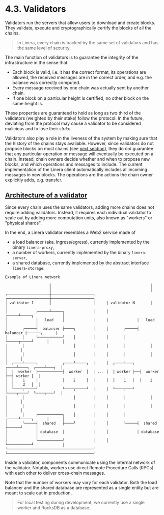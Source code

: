 # 4.3. Validators

Validators run the servers that allow users to download and create blocks. They validate, execute and cryptographically certify the blocks of all the chains.

> In Linera, every chain is backed by the same set of validators and has the same level of security.

The main function of validators is to guarantee the integrity of the infrastructure in the sense that:

- Each block is valid, i.e. it has the correct format, its operations are allowed, the received messages are in the correct order, and e.g. the balance was correctly computed.
- Every message received by one chain was actually sent by another chain.
- If one block on a particular height is certified, no other block on the same height is.

These properties are guaranteed to hold as long as two third of the validators (weighted by their stake) follow the protocol. In the future, deviating from the protocol may cause a validator to be considered malicious and to lose their *stake*.

Validators also play a role in the liveness of the system by making sure that the history of the chains stays available. However, since validators do not propose blocks on most chains (see [next section](https://linera-dev.respeer.ai/#/zh_CN/advanced_topics/block_creation)), they do *not* guarantee that any particular operation or message will eventually be executed on a chain. Instead, chain owners decide whether and when to propose new blocks, and which operations and messages to include. The current implementation of the Linera client automatically includes all incoming messages in new blocks. The operations are the actions the chain owner explicitly adds, e.g. transfer.

## [Architecture of a validator](https://linera-dev.respeer.ai/#/zh_CN/advanced_topics/validators?id=architecture-of-a-validator)

Since every chain uses the same validators, adding more chains does not require adding validators. Instead, it requires each individual validator to scale out by adding more computation units, also known as "workers" or "physical shards".

In the end, a Linera validator resembles a Web2 service made of

- a load balancer (aka. ingress/egress), currently implemented by the binary `linera-proxy`,
- a number of workers, currently implemented by the binary `linera-server`,
- a shared database, currently implemented by the abstract interface `linera-storage`.

```ignore
Example of Linera network

                    │                                             │
                    │                                             │
┌───────────────────┼───────────────────┐     ┌───────────────────┼───────────────────┐
│ validator 1       │                   │     │ validator N       │                   │
│             ┌─────┴─────┐             │     │             ┌─────┴─────┐             │
│             │   load    │             │     │             │   load    │             │
│       ┌─────┤  balancer ├────┐        │     │       ┌─────┤  balancer ├──────┐      │
│       │     └───────────┘    │        │     │       │     └─────┬─────┘      │      │
│       │                      │        │     │       │           │            │      │
│       │                      │        │     │       │           │            │      │
│  ┌────┴─────┐           ┌────┴─────┐  │     │  ┌────┴───┐  ┌────┴────┐  ┌────┴───┐  │
│  │  worker  ├───────────┤  worker  │  │ ... │  │ worker ├──┤  worker ├──┤ worker │  │
│  │    1     │           │    2     │  │     │  │    1   │  │    2    │  │    3   │  │
│  └────┬─────┘           └────┬─────┘  │     │  └────┬───┘  └────┬────┘  └────┬───┘  │
│       │                      │        │     │       │           │            │      │
│       │                      │        │     │       │           │            │      │
│       │     ┌───────────┐    │        │     │       │     ┌─────┴─────┐      │      │
│       └─────┤  shared   ├────┘        │     │       └─────┤  shared   ├──────┘      │
│             │ database  │             │     │             │ database  │             │
│             └───────────┘             │     │             └───────────┘             │
└───────────────────────────────────────┘     └───────────────────────────────────────┘
```

Inside a validator, components communicate using the internal network of the validator. Notably, workers use direct Remote Procedure Calls (RPCs) with each other to deliver cross-chain messages.

Note that the number of workers may vary for each validator. Both the load balancer and the shared database are represented as a single entity but are meant to scale out in production.

> For local testing during development, we currently use a single worker and RocksDB as a database.
